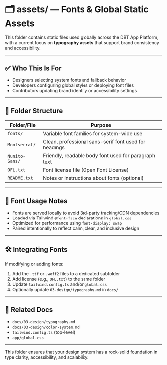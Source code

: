 # 🗂️ assets/ — Fonts & Global Static Assets

This folder contains static files used globally across the DBT App Platform, with a current focus on **typography assets** that support brand consistency and accessibility.

---

## ✅ Who This Is For

* Designers selecting system fonts and fallback behavior
* Developers configuring global styles or deploying font files
* Contributors updating brand identity or accessibility settings

---

## 📁 Folder Structure

| Folder/File    | Purpose                                               |
| -------------- | ----------------------------------------------------- |
| `fonts/`       | Variable font families for system-wide use            |
| `Montserrat/`  | Clean, professional sans-serif font used for headings |
| `Nunito-Sans/` | Friendly, readable body font used for paragraph text  |
| `OFL.txt`      | Font license file (Open Font License)                 |
| `README.txt`   | Notes or instructions about fonts (optional)          |

---

## 🧠 Font Usage Notes

* Fonts are served locally to avoid 3rd-party tracking/CDN dependencies
* Loaded via Tailwind `@font-face` declarations in `global.css`
* Optimized for performance using `font-display: swap`
* Paired intentionally to reflect calm, clear, and inclusive design

---

## 🛠 Integrating Fonts

If modifying or adding fonts:

1. Add the `.ttf` or `.woff2` files to a dedicated subfolder
2. Add license (e.g., `OFL.txt`) to the same folder
3. Update `tailwind.config.ts` and/or `global.css`
4. Optionally update `03-design/typography.md` in `docs/`

---

## 🧩 Related Docs

* `docs/03-design/typography.md`
* `docs/03-design/color-system.md`
* `tailwind.config.ts` (top-level)
* `app/global.css`

---

This folder ensures that your design system has a rock-solid foundation in type clarity, accessibility, and scalability.
